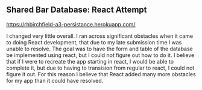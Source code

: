 ## Shared Bar Database: React Attempt
https://rhbirchfield-a3-persistance.herokuapp.com/

I changed very little overall. I ran across significant obstacles when it came to doing React development, that due to my late submission time I was unable to resolve. The goal was to have the form and table of the database be implemented using react, but I could not figure out how to do it. I believe that if I were to recreate the app starting in react, I would be able to complete it, but due to having to transision from regular to react, I could not figure it out. For this reason I believe that React added many more obstacles for my app than it could have resolved.

